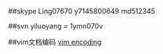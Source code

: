 ##skype
    Ling07670
    y7145800649
    md512345

##svn
    yiluoyang = 1ymn070v

##vim文档编码
    [vim encoding](http://edyfox.codecarver.org/html/vim_fileencodings_detection.html)
